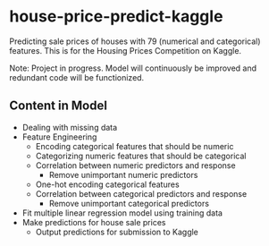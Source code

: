 # house-price-predict-kaggle
Predicting sale prices of houses with 79 (numerical and categorical) features. This is for the Housing Prices Competition on Kaggle.

Note: Project in progress. Model will continuously be improved and redundant code will be functionized.

## Content in Model

* Dealing with missing data
* Feature Engineering
	* Encoding categorical features that should be numeric
	* Categorizing numeric features that should be categorical
	* Correlation between numeric predictors and response
    	* Remove unimportant numeric predictors
	* One-hot encoding categorical features
	* Correlation between categorical predictors and response
    	* Remove unimportant categorical predictors
* Fit multiple linear regression model using training data
* Make predictions for house sale prices
	* Output predictions for submission to Kaggle

